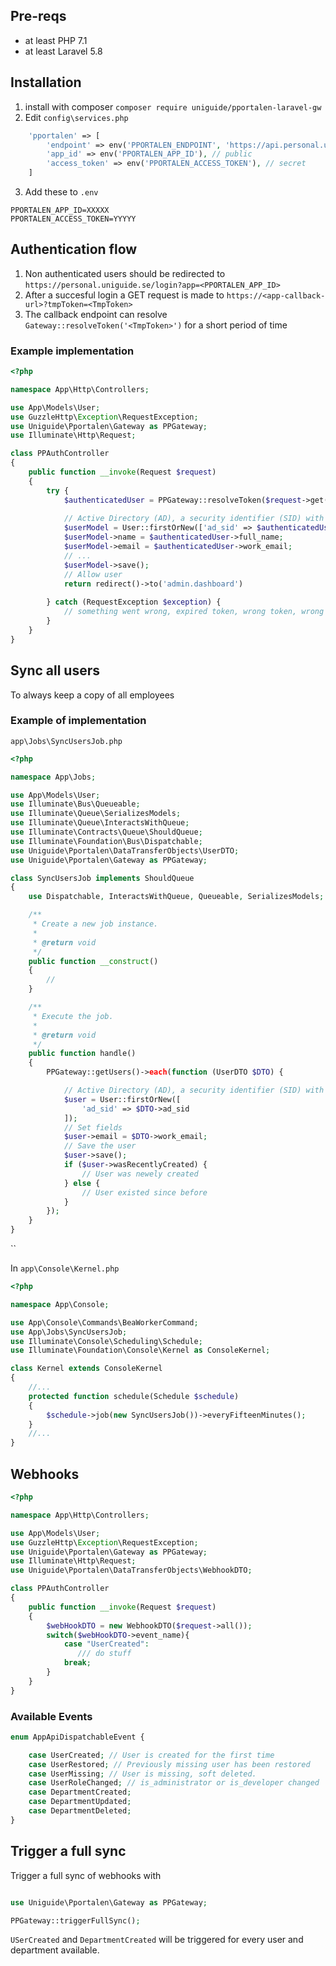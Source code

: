 ## Pre-reqs
* at least PHP 7.1
* at least Laravel 5.8
## Installation

1. install with composer `composer require uniguide/pportalen-laravel-gw`
2. Edit `config\services.php`

```php
    'pportalen' => [
        'endpoint' => env('PPORTALEN_ENDPOINT', 'https://api.personal.uniguide.se/v1/'),
        'app_id' => env('PPORTALEN_APP_ID'), // public
        'access_token' => env('PPORTALEN_ACCESS_TOKEN'), // secret
    ]
```

3. Add these to `.env`

```
PPORTALEN_APP_ID=XXXXX
PPORTALEN_ACCESS_TOKEN=YYYYY
```

## Authentication flow

1. Non authenticated users should be redirected to `https://personal.uniguide.se/login?app=<PPORTALEN_APP_ID>`
2. After a succesful login a GET request is made to `https://<app-callback-url>?tmpToken=<TmpToken>`
3. The callback endpoint can resolve `Gateway::resolveToken('<TmpToken>')` for a short period of time


### Example implementation

```php
<?php

namespace App\Http\Controllers;

use App\Models\User;
use GuzzleHttp\Exception\RequestException;
use Uniguide\Pportalen\Gateway as PPGateway;
use Illuminate\Http\Request;

class PPAuthController
{
    public function __invoke(Request $request)
    {
        try {
            $authenticatedUser = PPGateway::resolveToken($request->get('tmpToken'));
            
            // Active Directory (AD), a security identifier (SID) with format "S-1-5-21-XXXXXXXX-YYYYYYYYYYY-ZZZZZZZ-123"
            $userModel = User::firstOrNew(['ad_sid' => $authenticatedUser->ad_sid]);
            $userModel->name = $authenticatedUser->full_name;
            $userModel->email = $authenticatedUser->work_email;
            // ...
            $userModel->save();
            // Allow user 
            return redirect()->to('admin.dashboard')
           
        } catch (RequestException $exception) {
            // something went wrong, expired token, wrong token, wrong access token etc.
        }
    }
}
```

## Sync all users

To always keep a copy of all employees 

### Example of implementation

`app\Jobs\SyncUsersJob.php`
```php
<?php

namespace App\Jobs;

use App\Models\User;
use Illuminate\Bus\Queueable;
use Illuminate\Queue\SerializesModels;
use Illuminate\Queue\InteractsWithQueue;
use Illuminate\Contracts\Queue\ShouldQueue;
use Illuminate\Foundation\Bus\Dispatchable;
use Uniguide\Pportalen\DataTransferObjects\UserDTO;
use Uniguide\Pportalen\Gateway as PPGateway;

class SyncUsersJob implements ShouldQueue
{
    use Dispatchable, InteractsWithQueue, Queueable, SerializesModels;

    /**
     * Create a new job instance.
     *
     * @return void
     */
    public function __construct()
    {
        //
    }

    /**
     * Execute the job.
     *
     * @return void
     */
    public function handle()
    {
        PPGateway::getUsers()->each(function (UserDTO $DTO) {

            // Active Directory (AD), a security identifier (SID) with format "S-1-5-21-XXXXXXXX-YYYYYYYYYYY-ZZZZZZZ-123"
            $user = User::firstOrNew([
                'ad_sid' => $DTO->ad_sid
            ]);
            // Set fields
            $user->email = $DTO->work_email;
            // Save the user
            $user->save();
            if ($user->wasRecentlyCreated) {
                // User was newely created
            } else {
                // User existed since before
            }
        });
    }
}
```
``

In `app\Console\Kernel.php`

```php
<?php

namespace App\Console;

use App\Console\Commands\BeaWorkerCommand;
use App\Jobs\SyncUsersJob;
use Illuminate\Console\Scheduling\Schedule;
use Illuminate\Foundation\Console\Kernel as ConsoleKernel;

class Kernel extends ConsoleKernel
{
    //...
    protected function schedule(Schedule $schedule)
    {
        $schedule->job(new SyncUsersJob())->everyFifteenMinutes();
    }
    //...
}

```

## Webhooks
```php
<?php

namespace App\Http\Controllers;

use App\Models\User;
use GuzzleHttp\Exception\RequestException;
use Uniguide\Pportalen\Gateway as PPGateway;
use Illuminate\Http\Request;
use Uniguide\Pportalen\DataTransferObjects\WebhookDTO;

class PPAuthController
{
    public function __invoke(Request $request)
    {
        $webHookDTO = new WebhookDTO($request->all());
        switch($webHookDTO->event_name){
            case "UserCreated":
               /// do stuff
            break;
        }
    }
}
```

### Available Events

```php
enum AppApiDispatchableEvent {

    case UserCreated; // User is created for the first time
    case UserRestored; // Previously missing user has been restored
    case UserMissing; // User is missing, soft deleted.
    case UserRoleChanged; // is_administrator or is_developer changed
    case DepartmentCreated;
    case DepartmentUpdated;
    case DepartmentDeleted;
}

```

## Trigger a full sync

Trigger a full sync of webhooks with 

```php

use Uniguide\Pportalen\Gateway as PPGateway;

PPGateway::triggerFullSync();
```

`USerCreated` and `DepartmentCreated` will be triggered for every user and department available.
